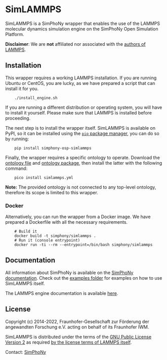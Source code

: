 # SimLAMMPS

SimLAMMPS is a SimPhoNy wrapper that enables the use of the LAMMPS molecular 
dynamics simulation engine on the SimPhoNy Open Simulation Platform.

**Disclaimer**: We are **not** affiliated nor associated with the 
[authors of LAMMPS](https://docs.lammps.org/Intro_authors.html).

## Installation

This wrapper requires a working LAMMPS installation. If you are running
Ubuntu or CentOS, you are lucky, as we have prepared a
script that can install it for you.
```
    ./install_engine.sh
```

If you are running a different distribution or operating system, you will
have to install it yourself. Please make sure that LAMMPS is installed before 
proceeding.

The next step is to install the wrapper itself. SimLAMMPS is available on PyPI,
so it can be installed using the
[`pip` package manager](https://pip.pypa.io/en/stable/), you can do so by 
running:

```shell
    pip install simphony-osp-simlammps
```

Finally, the wrapper requires a specific ontology to operate. Download the 
[ontology file](https://github.com/simphony/simlammps/blob/v4.0.0/simphony_osp_simlammps/simlammps.ttl)
and 
[ontology package](https://github.com/simphony/simlammps/blob/v4.0.0/simphony_osp_simlammps/simlammps.yml),
then install the latter with the following command:

```
    pico install simlammps.yml
```

**Note:** The provided ontology is not connected to any 
top-level ontology, therefore its scope is limited to this wrapper. 

### Docker

Alternatively, you can run the wrapper from a Docker image. We have
prepared a Dockerfile with all the necessary requirements.
```shell
    # Build it
    docker build -t simphony/simlammps .
    # Run it (console entrypoint)
    docker run -ti --rm --entrypoint=/bin/bash simphony/simlammps
```


## Documentation

All information about SimPhoNy is available on the
[SimPhoNy documentation](https://simphony.readthedocs.io/en/v4.0.0rc3). Check out the
[examples folder](https://github.com/simphony/simlammps/blob/v4.0.0/examples)
for examples on how to use SimLAMMPS itself.

The LAMMPS engine documentation is available [here](https://lammps.sandia.gov/).

## License

Copyright (c) 2014-2022, Fraunhofer-Gesellschaft zur Förderung der angewandten
Forschung e.V. acting on behalf of its Fraunhofer IWM.

SimLAMMPS is distributed under the terms of the
[GNU Public License Version 2](https://github.com/simphony/simlammps/blob/v4.0.0/LICENSE)
as required 
[by the license terms of LAMMPS itself](https://docs.lammps.org/Intro_opensource.html).

Contact: [SimPhoNy](mailto:simphony@iwm.fraunhofer.de)
